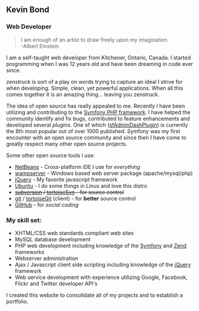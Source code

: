 ## Kevin Bond
### Web Developer

> I am enough of an artist to draw freely upon my imagination.<br />-Albert Einstein

I am a self-taught web developer from Kitchener, Ontario, Canada.
I started programming when I was 12 years old and have been dreaming in code ever since.

*zenstruck* is sort of a play on words trying to capture an ideal I strive for when developing.
Simple, clean, yet powerful applications.  When all this comes together it is an amazing thing... leaving you zenstruck.

The idea of open source has really appealed to me. Recently I have been
utilizing and contributing to the [Symfony PHP framework][1]. I have helped the
community identify and fix bugs, contributed to feature enhancements and developed
several *plugins*. One of which ([sfAdminDashPlugin][2]) is currently the 8th most popular out of
over 1000 published.  Symfony was my first encounter with an open source community and since
then I have come to greatly respect many other open source projects.

Some other open source tools I use:

* [NetBeans][3] - Cross-platform IDE I use for *everything*
* [wampserver][4] - Windows based web server package (apache/mysql/php)
* [jQuery][5] - My favorite javascript framework
* [Ubuntu][6] - I do some things in Linux and love this distro
* <del>[subversion][7] / [tortoiseSvn][8]  - for source control</del>
* [git][9] / [tortoiseGit][10] (client)  - for **better** source control
* [GitHub][11] - for *social coding*

### My skill set:

* XHTML/CSS web standards compliant web sites
* MySQL database development
* PHP web development including knowledge of the [Symfony][1] and [Zend][12] frameworks
* Webserver administration
* Ajax / Javascript client side scripting including knowledge of the [jQuery][5] framework
* Web service development with experience utilizing Google, Facebook, Flickr and Twitter developer API's

I created this website to consolidate all of my projects and to establish a portfolio.

  [1]: http://www.symfony.com/
  [2]: http://www.symfony-project.org/plugins/sfAdminDashPlugin/
  [3]: http://www.netbeans.org/
  [4]: http://www.wampserver.com/en/index.php
  [5]: http://jquery.com/
  [6]: http://www.ubuntu.com/
  [7]: http://subversion.tigris.org/
  [8]: http://tortoisesvn.net/
  [9]: http://git-scm.com/
  [10]: http://code.google.com/p/tortoisegit/
  [11]: http://github.com/
  [12]: http://framework.zend.com/
